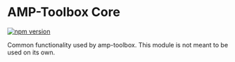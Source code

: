 # AMP-Toolbox Core  

[![npm version](https://badge.fury.io/js/%40ampproject%2Ftoolbox-core.svg)](https://badge.fury.io/js/%40ampproject%2Ftoolbox-core)

Common functionality used by amp-toolbox. This module is not meant to be used on its own. 
